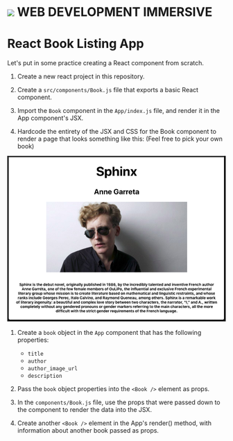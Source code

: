 # ![](https://ga-dash.s3.amazonaws.com/production/assets/logo-9f88ae6c9c3871690e33280fcf557f33.png)  WEB DEVELOPMENT IMMERSIVE

# React Book Listing App

Let's put in some practice creating a React component from scratch.

1.  Create a new react project in this repository.

1.  Create a `src/components/Book.js` file that exports a basic React component.

1.  Import the `Book` component in the `App/index.js` file, and render it in the App component's JSX.

1.  Hardcode the entirety of the JSX and CSS for the Book component to render a page that looks something like this: (Feel free to pick your own book)

![Solution for Project](mock-up.png)

1.  Create a `book` object in the `App` component that has the following properties:

    *   `title`
    *   `author`
    *   `author_image_url`
    *   `description`

1.  Pass the `book` object properties into the `<Book />` element as props.
1.  In the `components/Book.js` file, use the props that were passed down to the component
    to render the data into the JSX.

1.  Create another `<Book />` element in the App's render() method, with information about another book passed as props.
